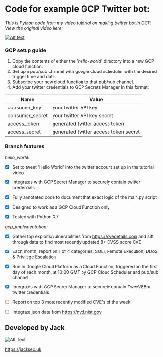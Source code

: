 # Code for example GCP Twitter bot:

*This is Python code from my video tutorial on making twitter bot in GCP. View the original video here:*

[![Alt text](https://img.youtube.com/vi/VID/0.jpg)](https://www.youtube.com/watch?v=qAKjd-PlZsI)

### GCP setup guide

1. Copy the contents of either the '*hello-world*' directory into a new GCP cloud function.
2. Set up a pub/sub channel with google cloud scheduler with the desired trigger time and date.
3. Subscribe your new cloud function to that pub/sub channel.
5. Add your twitter credentials to GCP Secrets Manager in this format:

Name | Value
------------ | -------------
consumer_key | your twitter API key
consumer_secret | your twitter API key secret
access_token | generated twitter access token
access_secret | generated twitter access token secret

### Branch features

*hello_world:*

- [x] Set to tweet 'Hello World' into the twitter account set up in the tutorial video

- [x] Integrates with GCP Secret Manager to securely contain twitter credentials

- [x] Fully annotated code to document that exact logic of the main.py script

- [x] Designed to work as a GCP Cloud Function only

- [x] Tested with Python 3.7

*gcp_implementation:*

- [x] Gather top exploits/vulnerabilities from https://cvedetails.com and sift through data to find most recently updated 8+ CVSS score CVE

- [x] Each month, report on 1 of 4 categories: SQLi, Remote Execution, DDoS & Privilege Escalation

- [x] Run in Google Cloud Platform as a Cloud Function, triggered on the first day of each month, at 10:00 GMT by GCP Cloud Scheduler and pub/sub channel

- [x] Integrates with GCP Secret Manager to securely contain TweeVEBot twitter credentials

- [ ] Report on top 3 most recently modified CVE's of the week
 
- [ ] Integrate json data from https://nvd.nist.gov


## Developed by Jack
![Alt Text](https://raw.githubusercontent.com/jacksec/jacksec.github.io/master/assets/img/logo.png)

https://jacksec.uk

